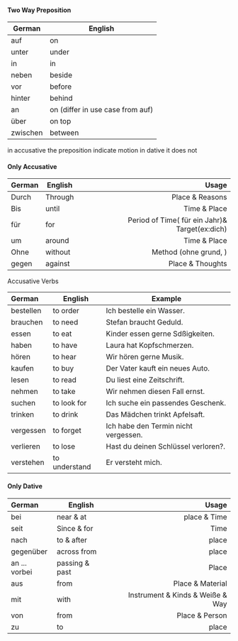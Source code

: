 #### Two Way Preposition

|German|English|
|-------|------|
| auf | on |
|unter | under|
|in | in|
|neben | beside|
|vor | before |
|hinter |behind|
|an | on (differ in use case from auf)|
|über | on top|
|zwischen |between |
 in accusative the preposition indicate motion in dative it does not  

#### Only Accusative
| German | English | Usage |
|:---------|---------|--------:|
| Durch | Through| Place & Reasons|
|Bis| until| Time & Place|
|für|for| Period of Time( für ein Jahr)& Target(ex:dich)|
|um|around|Time & Place|
| Ohne| without| Method (ohne grund, )|
|gegen| against | Place & Thoughts|

Accusative Verbs 

|German|English|Example|
|:--------|--------|---------|
|bestellen| to order|Ich bestelle ein Wasser.|
|brauchen|to need|Stefan braucht Geduld.|
|essen| to eat|Kinder essen gerne Sdßigkeiten.|
|haben|to have|Laura hat Kopfschmerzen.|
|hören| to hear| Wir hören gerne Musik.|
|kaufen|to buy|Der Vater kauft ein neues Auto.|
|lesen |to read |Du liest eine Zeitschrift.|
|nehmen|to take|Wir nehmen diesen Fall ernst.|
|suchen| to look for|Ich suche ein passendes Geschenk.|
|trinken|to drink|Das Mädchen trinkt Apfelsaft.|
|vergessen|to forget|Ich habe den Termin nicht vergessen.|
|verlieren|to lose|Hast du deinen Schlüssel verloren?.|
|verstehen| to understand|Er versteht mich.|



#### Only Dative
| German | English | Usage |
|:---------|---------|--------:|
|bei |near & at| place & Time|
|seit|Since & for | Time|
|nach|to & after | place |
|gegenüber |across from|  place|
|an ... vorbei | passing & past | Place|
|aus |from |Place & Material |
|mit |with|Instrument & Kinds & Weiße & Way |
| von |from | Place & Person |
|zu |to| place|
